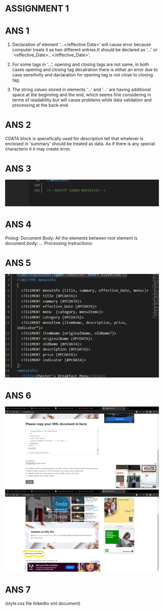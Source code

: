 # ASSIGNMENT 1

# ANS 1
1. Declaration of element '<effective Date>...</effective Date>' will cause error because computer treats it as two different entries.It should be declared as '<effectiveDate>...</effectiveDate>' or '<effective_Date>...</effective_Date>'.

2. For some tags in '<menuItem>...</menuItem>', opening and closing tags are not same, in both cases opening and closing tag decalration there is either an error due to case sensitivity and daclaration for opening tag is not close to closing tag.

3. The string values stored in elements '<originalName>...</originalName>' and '<oldName>...</oldName>' are having additional space at the beginning and the end, which seems fine considering in terms of readability but will cause problems while data validation and processing at the back-end.

# ANS 2
CDATA block is specefically used for description tell that whatever is enclosed in 'summary' should be treated as data. As if there is any special characterin it it may create error.

# ANS 3
![image info](../assignments/SOLUTION_PICS/Ans_3.png)

# ANS 4
Prolog: <?xml version="1.0" encoding="UTF-8" standalone="yes" ?>
Document Body: All the elements between root element is document body:
               <menuInfo>...</menuInfo>
Processing Instructions: <?xml-stylesheet type="text/css" href="style.css"?>

# ANS 5
![image info](../assignments/SOLUTION_PICS/Ans_5.png)

# ANS 6
![image info](../assignments/SOLUTION_PICS/Ans_6_1.png)
![image info](../assignments/SOLUTION_PICS/Ans_6_2.png)

# ANS 7
<?xml-stylesheet type="text/css" href="style.css"?>
(style.css file linkedto xml document)